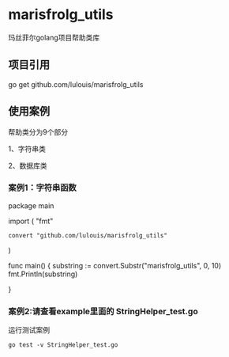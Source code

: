 # marisfrolg_utils
玛丝菲尔golang项目帮助类库

## 项目引用
go get github.com/lulouis/marisfrolg_utils

## 使用案例
帮助类分为9个部分

1、字符串类

2、数据库类


### 案例1：字符串函数

package main

import (
	"fmt"

	convert "github.com/lulouis/marisfrolg_utils"
)

func main() {
	substring := convert.Substr("marisfrolg_utils", 0, 10)
	fmt.Println(substring)

}

### 案例2:请查看example里面的 StringHelper_test.go
运行测试案例
```cd example 
go test -v StringHelper_test.go
```
